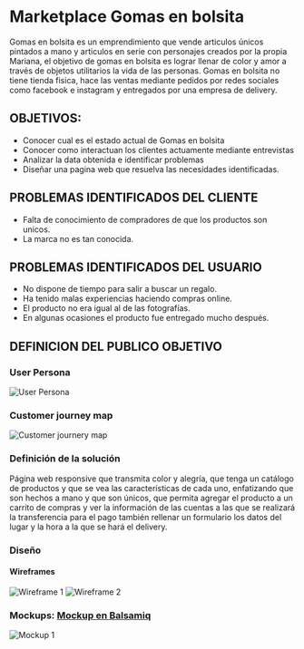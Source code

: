 # Marketplace Gomas en bolsita
Gomas en bolsita es un emprendimiento que vende articulos únicos pintados a mano y articulos en serie con personajes creados por la propia Mariana, el objetivo de gomas en bolsita es lograr llenar de color y amor a través de objetos utilitarios la vida de las personas.
Gomas en bolsita no tiene tienda fisica, hace las ventas mediante pedidos por redes sociales como facebook e instagram y entregados por una empresa de delivery.

## OBJETIVOS:
- Conocer cual es el estado actual de Gomas en bolsita
- Conocer como interactuan los clientes actuamente mediante entrevistas
- Analizar la data obtenida e identificar problemas 
- Diseñar una pagina web que resuelva las necesidades identificadas.

## PROBLEMAS IDENTIFICADOS DEL CLIENTE
- Falta de conocimiento de compradores de que los productos son unicos.
- La marca no es tan conocida.

## PROBLEMAS IDENTIFICADOS DEL USUARIO
- No dispone de tiempo para salir a buscar un regalo.
- Ha tenido malas experiencias haciendo compras online.
- El producto no era igual al de las fotografías.
- En algunas ocasiones el producto fue entregado mucho después.
## DEFINICION DEL PUBLICO OBJETIVO
### User Persona 
![User Persona](https://i.ibb.co/VTmZ97Z/User-Persona.png)

### Customer journey map
![Customer journery map](https://i.ibb.co/TWtsqZd/Customer-journey-map.png)

### Definición de la solución

Página web responsive que transmita color y alegría, que tenga un catálogo de productos y que se vea las características de cada uno, enfatizando que son hechos a mano y que son únicos, que permita agregar el producto a un carrito de compras y ver la información de las cuentas a las que se realizará la transferencia para el pago también rellenar un formulario los datos del lugar y la hora a la que se hará el delivery.

### Diseño
#### Wireframes
![Wireframe 1](https://i.ibb.co/mcX298Y/wireframe1.jpg)
![Wireframe 2](https://i.ibb.co/GvMz1r0/wireframe2.jpg)

### Mockups: [Mockup en Balsamiq](https://balsamiq.cloud/snt1y0w/pqt0sfk/r2278?f=N4IgUiBcCMA0IDkpxAYWfAMhkAhHAsjgFo4DSUA2gLoC%2BQA%3D)
![Mockup 1](https://i.ibb.co/bLkGKD1/mockup1.png)






